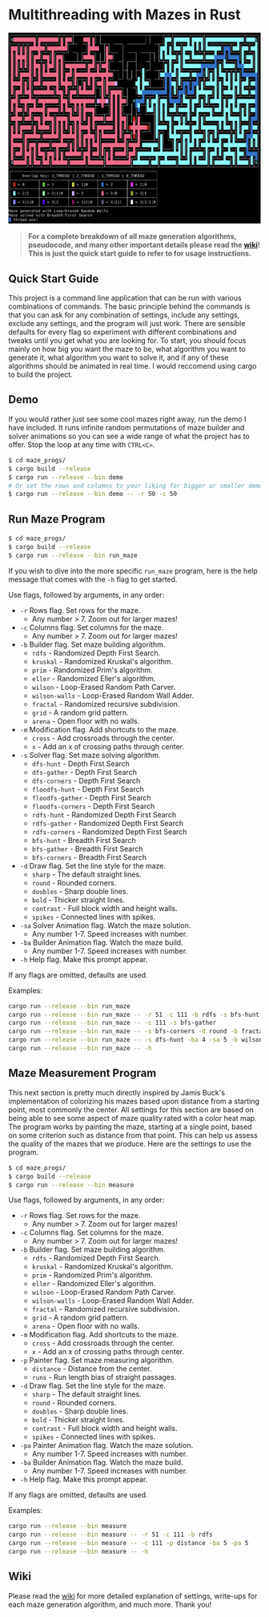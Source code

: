 # Multithreading with Mazes in Rust

![wilson-demo](/images/wilson-demo.png)

> **For a complete breakdown of all maze generation algorithms, pseudocode, and many other important details please read the [wiki](https://github.com/agl-alexglopez/multithreading-with-mazes-in-rust/wiki)! This is just the quick start guide to refer to for usage instructions.**

## Quick Start Guide

This project is a command line application that can be run with various combinations of commands. The basic principle behind the commands is that you can ask for any combination of settings, include any settings, exclude any settings, and the program will just work. There are sensible defaults for every flag so experiment with different combinations and tweaks until you get what you are looking for. To start, you should focus mainly on how big you want the maze to be, what algorithm you want to generate it, what algorithm you want to solve it, and if any of these algorithms should be animated in real time. I would reccomend using cargo to build the project.

## Demo

If you would rather just see some cool mazes right away, run the demo I have included. It runs infinite random permutations of maze builder and solver animations so you can see a wide range of what the project has to offer. Stop the loop at any time with `CTRL<C>`.

```zsh
$ cd maze_progs/
$ cargo build --release
$ cargo run --release --bin demo
# Or set the rows and columns to your liking for bigger or smaller demo mazes.
$ cargo run --release --bin demo -- -r 50 -c 50
```

## Run Maze Program

```zsh
$ cd maze_progs/
$ cargo build --release
$ cargo run --release --bin run_maze
```

If you wish to dive into the more specific `run_maze` program, here is the help message that comes with the `-h` flag to get started.

Use flags, followed by arguments, in any order:

- `-r` Rows flag. Set rows for the maze.
	- Any number > 7. Zoom out for larger mazes!
- `-c` Columns flag. Set columns for the maze.
	- Any number > 7. Zoom out for larger mazes!
- `-b` Builder flag. Set maze building algorithm.
	- `rdfs` - Randomized Depth First Search.
	- `kruskal` - Randomized Kruskal's algorithm.
	- `prim` - Randomized Prim's algorithm.
	- `eller` - Randomized Eller's algorithm.
	- `wilson` - Loop-Erased Random Path Carver.
	- `wilson-walls` - Loop-Erased Random Wall Adder.
	- `fractal` - Randomized recursive subdivision.
	- `grid` - A random grid pattern.
	- `arena` - Open floor with no walls.
- `-m` Modification flag. Add shortcuts to the maze.
	- `cross` - Add crossroads through the center.
	- `x` - Add an x of crossing paths through center.
- `-s` Solver flag. Set maze solving algorithm.
	- `dfs-hunt` - Depth First Search
	- `dfs-gather` - Depth First Search
	- `dfs-corners` - Depth First Search
	- `floodfs-hunt` - Depth First Search
	- `floodfs-gather` - Depth First Search
	- `floodfs-corners` - Depth First Search
	- `rdfs-hunt` - Randomized Depth First Search
	- `rdfs-gather` - Randomized Depth First Search
	- `rdfs-corners` - Randomized Depth First Search
	- `bfs-hunt` - Breadth First Search
	- `bfs-gather` - Breadth First Search
	- `bfs-corners` - Breadth First Search
- `-d` Draw flag. Set the line style for the maze.
	- `sharp` - The default straight lines.
	- `round` - Rounded corners.
	- `doubles` - Sharp double lines.
	- `bold` - Thicker straight lines.
	- `contrast` - Full block width and height walls.
	- `spikes` - Connected lines with spikes.
- `-sa` Solver Animation flag. Watch the maze solution.
	- Any number 1-7. Speed increases with number.
- `-ba` Builder Animation flag. Watch the maze build.
	- Any number 1-7. Speed increases with number.
- `-h` Help flag. Make this prompt appear.

If any flags are omitted, defaults are used.

Examples:

```zsh
cargo run --release --bin run_maze
cargo run --release --bin run_maze -- -r 51 -c 111 -b rdfs -s bfs-hunt
cargo run --release --bin run_maze -- -c 111 -s bfs-gather
cargo run --release --bin run_maze -- -s bfs-corners -d round -b fractal
cargo run --release --bin run_maze -- -s dfs-hunt -ba 4 -sa 5 -b wilson-walls -m x
cargo run --release --bin run_maze -- -h
```

## Maze Measurement Program

This next section is pretty much directly inspired by Jamis Buck's implementation of colorizing his mazes based upon distance from a starting point, most commonly the center. All settings for this section are based on being able to see some aspect of maze quality rated with a color heat map. The program works by painting the maze, starting at a single point, based on some criterion such as distance from that point. This can help us assess the quality of the mazes that we produce. Here are the settings to use the program.

```zsh
$ cd maze_progs/
$ cargo build --release
$ cargo run --release --bin measure
```
Use flags, followed by arguments, in any order:

- `-r` Rows flag. Set rows for the maze.
	- Any number > 7. Zoom out for larger mazes!
- `-c` Columns flag. Set columns for the maze.
	- Any number > 7. Zoom out for larger mazes!
- `-b` Builder flag. Set maze building algorithm.
	- `rdfs` - Randomized Depth First Search.
	- `kruskal` - Randomized Kruskal's algorithm.
	- `prim` - Randomized Prim's algorithm.
	- `eller` - Randomized Eller's algorithm.
	- `wilson` - Loop-Erased Random Path Carver.
	- `wilson-walls` - Loop-Erased Random Wall Adder.
	- `fractal` - Randomized recursive subdivision.
	- `grid` - A random grid pattern.
	- `arena` - Open floor with no walls.
- `-m` Modification flag. Add shortcuts to the maze.
	- `cross` - Add crossroads through the center.
	- `x` - Add an x of crossing paths through center.
- `-p` Painter flag. Set maze measuring algorithm.
    - `distance` - Distance from the center.
    - `runs` - Run length bias of straight passages.
- `-d` Draw flag. Set the line style for the maze.
	- `sharp` - The default straight lines.
	- `round` - Rounded corners.
	- `doubles` - Sharp double lines.
	- `bold` - Thicker straight lines.
	- `contrast` - Full block width and height walls.
	- `spikes` - Connected lines with spikes.
- `-pa` Painter Animation flag. Watch the maze solution.
	- Any number 1-7. Speed increases with number.
- `-ba` Builder Animation flag. Watch the maze build.
	- Any number 1-7. Speed increases with number.
- `-h` Help flag. Make this prompt appear.

If any flags are omitted, defaults are used.

Examples:

```zsh
cargo run --release --bin measure
cargo run --release --bin measure -- -r 51 -c 111 -b rdfs
cargo run --release --bin measure -- -c 111 -p distance -ba 5 -pa 5
cargo run --release --bin measure -- -h
```

## Wiki

Please read the [wiki](https://github.com/agl-alexglopez/multithreading-with-mazes-in-rust/wiki) for more detailed explanation of settings, write-ups for each maze generation algorithm, and much more. Thank you!
